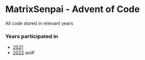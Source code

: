 # MatrixSenpai - Advent of Code

All code stored in relevant years

### Years participated in
- [2021](https://github.com/MatrixSenpai/aoc/tree/2021)
- [2022](https://github.com/MatrixSenpai/aoc/tree/2022)
asdf
